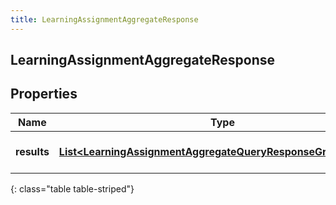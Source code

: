 ```yaml
---
title: LearningAssignmentAggregateResponse
---
```


## LearningAssignmentAggregateResponse

## Properties

| Name        | Type                                                                                                                                               | Description              | Notes      |
| ----------- | -------------------------------------------------------------------------------------------------------------------------------------------------- | ------------------------ | ---------- |
| **results** | <!----><!---->[**List&lt;LearningAssignmentAggregateQueryResponseGroupedData&gt;**](LearningAssignmentAggregateQueryResponseGroupedData.md)<!----> | The results of the query | [optional] |

{: class="table table-striped"}
